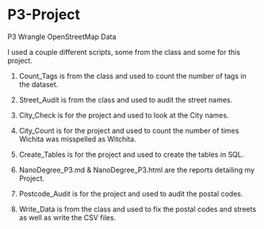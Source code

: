 # P3-Project
P3 Wrangle OpenStreetMap Data

I used a couple different scripts, some from the class and some for this project.

1. Count_Tags is from the class and used to count the number of tags in the dataset.

2. Street_Audit is from the class and used to audit the street names.

3. City_Check is for the project and used to look at the City names.

4. City_Count is for the project and used to count the number of times Wichita was misspelled as Witchita.

5. Create_Tables is for the project and used to create the tables in SQL.

6. NanoDegree_P3.md & NanoDegree_P3.html are the reports detailing my Project.

7. Postcode_Audit is for the project and used to audit the postal codes.

8. Write_Data is from the class and used to fix the postal codes and streets as well as write the CSV files.
